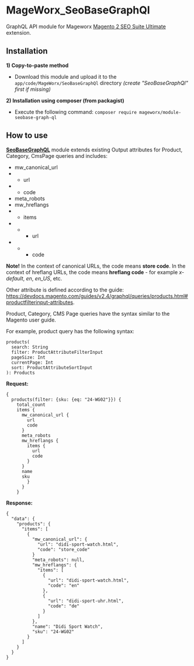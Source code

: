 # MageWorx_SeoBaseGraphQl

GraphQL API module for Mageworx [Magento 2 SEO Suite Ultimate](https://www.mageworx.com/magento-2-seo-extension.html) extension. 

## Installation
**1) Copy-to-paste method**
- Download this module and upload it to the `app/code/MageWorx/SeoBaseGraphQl` directory *(create "SeoBaseGraphQl" first if missing)*

**2) Installation using composer (from packagist)**
- Execute the following command: `composer require mageworx/module-seobase-graph-ql`

## How to use
**[SeoBaseGraphQL](https://github.com/mageworx/MageWorx_SeoBaseGraphQl)** module extends existing Output attributes for Product, Category, CmsPage queries and includes:

- mw_canonical_url
- - url
- - code 
- meta_robots
- mw_hreflangs
- - items
- - - url
- - - code

**Note!** In the context of canonical URLs, the code means **store code**. In the context of hreflang URLs, the code means **hreflang code** - for example *x-default*, *en*, *en_US*, etc.

Other attribute is defined according to the guide: https://devdocs.magento.com/guides/v2.4/graphql/queries/products.html#productfilterinput-attributes.

Product, Category, CMS Page queries have the syntax similar to the Magento user guide.

For example, product query has the following syntax:

```
products(
  search: String
  filter: ProductAttributeFilterInput
  pageSize: Int
  currentPage: Int
  sort: ProductAttributeSortInput
): Products
```

**Request:**

```
{
  products(filter: {sku: {eq: "24-WG02"}}) {
    total_count
    items {
      mw_canonical_url {
      	url
        code
      }
      meta_robots
      mw_hreflangs {
        items {
          url
          code
        }
      }
      name
      sku
        }
      }
    }
```

**Response:**

```
{
  "data": {
    "products": {
      "items": [
        {
          "mw_canonical_url": {
            "url": "didi-sport-watch.html",
            "code": "store_code" 
          }          
          "meta_robots": null,
          "mw_hreflangs": {
            "items": [
              {
                "url": "didi-sport-watch.html",
                "code": "en"
              },
              {
                "url": "didi-sport-uhr.html",
                "code": "de"
              }
            ]
          },
          "name": "Didi Sport Watch",
          "sku": "24-WG02"
        }
      ]
    }
  }
}
```
